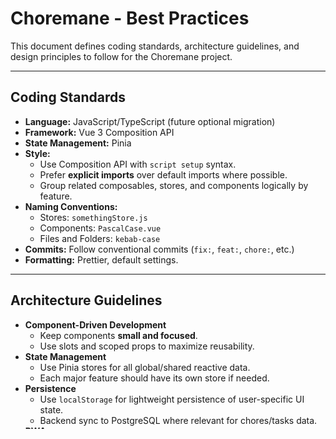 ﻿# Choremane - Best Practices

This document defines coding standards, architecture guidelines, and design principles to follow for the Choremane project.

---

## Coding Standards

- **Language:** JavaScript/TypeScript (future optional migration)
- **Framework:** Vue 3 Composition API
- **State Management:** Pinia
- **Style:**
  - Use Composition API with `script setup` syntax.
  - Prefer **explicit imports** over default imports where possible.
  - Group related composables, stores, and components logically by feature.
- **Naming Conventions:**
  - Stores: `somethingStore.js`
  - Components: `PascalCase.vue`
  - Files and Folders: `kebab-case`
- **Commits:** Follow conventional commits (`fix:`, `feat:`, `chore:`, etc.)
- **Formatting:** Prettier, default settings.

---

## Architecture Guidelines

- **Component-Driven Development**
  - Keep components **small and focused**.
  - Use slots and scoped props to maximize reusability.
- **State Management**
  - Use Pinia stores for all global/shared reactive data.
  - Each major feature should have its own store if needed.
- **Persistence**
  - Use `localStorage` for lightweight persistence of user-specific UI state.
  - Backend sync to PostgreSQL where relevant for chores/tasks data.
- **PWA**
  - App must be installable and support offline usage.
  - Use service workers for caching critical assets and pages.
- **Authentication**
  - Use Dex as an OAuth2 provider (Google, GitHub).
  - Implement user-specific state segregation.

---

## UI/UX Best Practices

- **Material You Design**
  - Dynamic color theming based on user system theme.
  - Rounded corners, elevation (shadows), soft motion animations.
- **Interactions**
  - Swipe gestures on chore cards.
  - Smooth expand/collapse animations for overlays.
  - Responsive layouts for mobile and desktop.
- **Accessibility**
  - Proper alt text, ARIA roles where necessary.
  - Ensure good color contrast.

---

## Feature-Specific Best Practices

- **Log System**
  - Persistent and limited history (~100 entries).
  - Log actions must always be reflected in the bottom overlay.
  - Expandable with a drag handle.
- **Notifications**
  - Push notifications must be user-configurable.
  - Configurations saved per user profile.
- **Smart Features**
  - Natural language interaction and intelligent chore suggestions must be layered cleanly on top of manual functionality without disruption.

---

## Deployment and Environments

- **GitHub Actions CI/CD**
  - Staging: On head branch commits.
  - Production: On `choremane/prod/v.*` tags.
- **ArgoCD**
  - GitOps-based deployment to Kubernetes cluster.
- **Namespaces**
  - Separate staging and production environments by namespace.

---

This document must evolve as the project grows. Always prefer **clarity, simplicity, and consistency** over cleverness.
